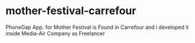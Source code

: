 # mother-festival-carrefour
PhoneGap App. for Mother Festival is Found in Carrefour and i developed it inside Media-Air Company as Freelancer
